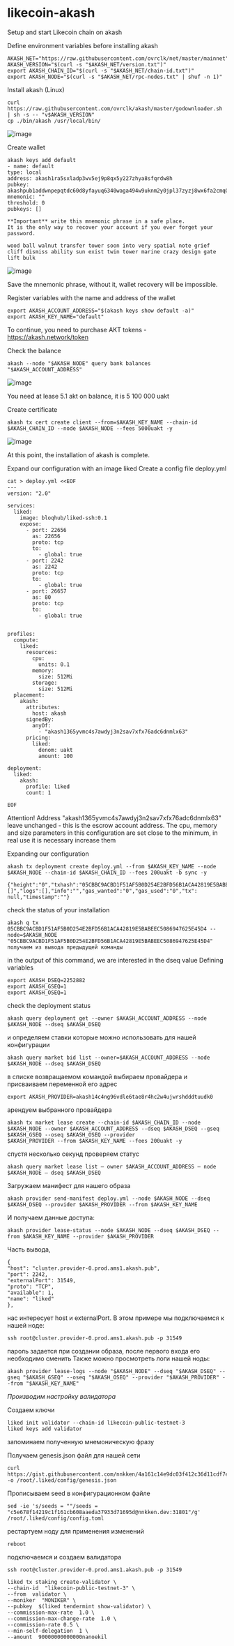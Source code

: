# likecoin-akash
Setup and start Likecoin chain on akash 

Define environment variables before installing akash

```
AKASH_NET="https://raw.githubusercontent.com/ovrclk/net/master/mainnet"
AKASH_VERSION="$(curl -s "$AKASH_NET/version.txt")"
export AKASH_CHAIN_ID="$(curl -s "$AKASH_NET/chain-id.txt")"
export AKASH_NODE="$(curl -s "$AKASH_NET/rpc-nodes.txt" | shuf -n 1)"
```


Install akash (Linux)
```
curl https://raw.githubusercontent.com/ovrclk/akash/master/godownloader.sh | sh -s -- "v$AKASH_VERSION"
cp ./bin/akash /usr/local/bin/
```
![image](https://user-images.githubusercontent.com/59205554/135986794-63b597c8-3eac-41fe-a864-cb4a72ef5a52.png)


Create wallet
```
akash keys add default
- name: default
type: local
address: akash1ra5sxladp3wv5ej9p8qx5y227zhya8sfqrdw8h
pubkey: akashpub1addwnpepqtdc60d8yfayuq6340waga494w9uknm2y0jpl37zyzj8wx6fa2cmq06p39e
mnemonic: ""
threshold: 0
pubkeys: []

**Important** write this mnemonic phrase in a safe place.
It is the only way to recover your account if you ever forget your password.

wood ball walnut transfer tower soon into very spatial note grief cliff dismiss ability sun exist twin tower marine crazy design gate lift bulk
```
![image](https://user-images.githubusercontent.com/59205554/135988422-37db10f4-5d31-49be-9984-5aa25f365c51.png)

Save the mnemonic phrase, without it, wallet recovery will be impossible.

Register variables with the name and address of the wallet
```
export AKASH_ACCOUNT_ADDRESS="$(akash keys show default -a)"
export AKASH_KEY_NAME="default"
```
To continue, you need to purchase AKT tokens - https://akash.network/token

Check the balance
```
akash --node "$AKASH_NODE" query bank balances "$AKASH_ACCOUNT_ADDRESS"
```
![image](https://user-images.githubusercontent.com/59205554/135988194-aff8cad0-5888-47e9-97f0-53e80a235f59.png)

You need at lease 5.1 akt on balance, it is 5 100 000 uakt

Create certificate 
```
akash tx cert create client --from=$AKASH_KEY_NAME --chain-id $AKASH_CHAIN_ID --node $AKASH_NODE --fees 5000uakt -y
```
![image](https://user-images.githubusercontent.com/59205554/135988299-1df8cb8a-5f6c-48fd-afdb-15a79594bb5b.png)

At this point, the installation of akash is complete.

Expand our configuration with an image liked
Create a config file deploy.yml
```
cat > deploy.yml <<EOF
---
version: "2.0"

services:
  liked:
    image: bloqhub/liked-ssh:0.1
    expose:
      - port: 22656
        as: 22656
        proto: tcp
        to:
          - global: true
      - port: 2242
        as: 2242
        proto: tcp
        to:
          - global: true
      - port: 26657
        as: 80
        proto: tcp
        to:
          - global: true


profiles:
  compute:
    liked:
      resources:
        cpu:
          units: 0.1
        memory:
          size: 512Mi
        storage:
          size: 512Mi
  placement:
    akash:
      attributes:
        host: akash
      signedBy:
        anyOf:
          - "akash1365yvmc4s7awdyj3n2sav7xfx76adc6dnmlx63"
      pricing:
        liked:
          denom: uakt
          amount: 100

deployment:
  liked:
    akash:
      profile: liked
      count: 1

EOF
```
Attention! Address "akash1365yvmc4s7awdyj3n2sav7xfx76adc6dnmlx63" leave unchanged - this is the escrow account address.
The cpu, memory and size parameters in this configuration are set close to the minimum, in real use it is necessary
increase them

Expanding our configuration
```
akash tx deployment create deploy.yml --from $AKASH_KEY_NAME --node $AKASH_NODE --chain-id $AKASH_CHAIN_ID --fees 200uakt -b sync -y

{"height":"0","txhash":"05CBBC9ACBD1F51AF5B0D254E2BFD56B1ACA42819E5BABEEC5086947625E45D4","codespace":"","code":0,"data":"","raw_log":"[]","logs":[],"info":"","gas_wanted":"0","gas_used":"0","tx":
null,"timestamp":""}
```
check the status of your installation
```
akash q tx 05CBBC9ACBD1F51AF5B0D254E2BFD56B1ACA42819E5BABEEC5086947625E45D4 --node=$AKASH_NODE
"05CBBC9ACBD1F51AF5B0D254E2BFD56B1ACA42819E5BABEEC5086947625E45D4" получаем из вывода предыдущей команды
```
in the output of this command, we are interested in the dseq value
Defining variables
```
export AKASH_DSEQ=2252882
export AKASH_GSEQ=1
export AKASH_OSEQ=1
```
check the deployment status
```
akash query deployment get --owner $AKASH_ACCOUNT_ADDRESS --node $AKASH_NODE --dseq $AKASH_DSEQ
```
и определяем ставки которые можно использовать для нашей конфигурации
```
akash query market bid list --owner=$AKASH_ACCOUNT_ADDRESS --node $AKASH_NODE --dseq $AKASH_DSEQ
```
в списке возвращаемом командой выбираем провайдера
и присваиваем переменной его адрес
```
export AKASH_PROVIDER=akash14c4ng96vdle6tae8r4hc2w4ujwrshdddtuudk0
```
арендуем выбранного провайдера
```
akash tx market lease create --chain-id $AKASH_CHAIN_ID --node $AKASH_NODE --owner $AKASH_ACCOUNT_ADDRESS --dseq $AKASH_DSEQ --gseq $AKASH_GSEQ --oseq $AKASH_OSEQ --provider
$AKASH_PROVIDER --from $AKASH_KEY_NAME --fees 200uakt -y
```
спустя несколько секунд проверяем статус
```
akash query market lease list — owner $AKASH_ACCOUNT_ADDRESS — node $AKASH_NODE — dseq $AKASH_DSEQ
```
Загружаем манифест для нашего образа
```
akash provider send-manifest deploy.yml --node $AKASH_NODE --dseq $AKASH_DSEQ --provider $AKASH_PROVIDER --from $AKASH_KEY_NAME
```
И получаем данные доступа:
```
akash provider lease-status --node $AKASH_NODE --dseq $AKASH_DSEQ --from $AKASH_KEY_NAME --provider $AKASH_PROVIDER
```
Часть вывода,
```
{
"host": "cluster.provider-0.prod.ams1.akash.pub",
"port": 2242,
"externalPort": 31549,
"proto": "TCP",
"available": 1,
"name": "liked"
},
```
нас интересует host и externalPort.
В этом примере мы подключаемся к нашей ноде:
```
ssh root@cluster.provider-0.prod.ams1.akash.pub -p 31549
```
пароль задается при создании образа, после первого входа его необходимо сменить
Также можно просмотреть логи нашей ноды:
```
akash provider lease-logs --node "$AKASH_NODE" --dseq "$AKASH_DSEQ" --gseq "$AKASH_GSEQ" --oseq "$AKASH_OSEQ" --provider "$AKASH_PROVIDER" --from "$AKASH_KEY_NAME"
```

*Производим настройку валидатора*

Создаем ключи
```
liked init validator --chain-id likecoin-public-testnet-3
liked keys add validator
```
запоминаем полученную мнемоническую фразу   

Получаем genesis.json файл для нашей сети
```
curl https://gist.githubusercontent.com/nnkken/4a161c14e9dc03f412c36d11cdf7ea27/raw/9265c348c9f79b918d99aeee7f6c29b6b3bc449f/genesis.json -o /root/.liked/config/genesis.json
```
Прописываем seed в конфигурационном файле
```
sed -ie 's/seeds = ""/seeds = "c5e678f14219c1f161cb608aaeda37933d71695d@nnkken.dev:31801"/g' /root/.liked/config/config.toml
```
рестартуем ноду для применения изменений
```
reboot
```
подключаемся и создаем валидатора
```
ssh root@cluster.provider-0.prod.ams1.akash.pub -p 31549
```
```
liked tx staking create-validator \
--chain-id  "likecoin-public-testnet-3" \
--from  validator \
--moniker  "MONIKER" \
--pubkey  $(liked tendermint show-validator) \
--commission-max-rate  1.0 \
--commission-max-change-rate  1.0 \
--commission-rate 0.5 \
--min-self-delegation  1 \
--amount  90000000000000nanoekil
```
